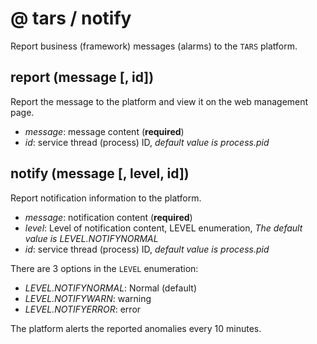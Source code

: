 # @ tars / notify

Report business (framework) messages (alarms) to the `TARS` platform.

## report (message [, id])

Report the message to the platform and view it on the web management page.

* _message_: message content (__required__)
* _id_: service thread (process) ID, *default value is process.pid*

## notify (message [, level, id])

Report notification information to the platform.

* _message_: notification content (__required__)
* _level_: Level of notification content, LEVEL enumeration, *The default value is LEVEL.NOTIFYNORMAL*
* _id_: service thread (process) ID, *default value is process.pid*

There are 3 options in the `LEVEL` enumeration:

* _LEVEL.NOTIFYNORMAL_: Normal (default)
* _LEVEL.NOTIFYWARN_: warning
* _LEVEL.NOTIFYERROR_: error

The platform alerts the reported anomalies every 10 minutes.
